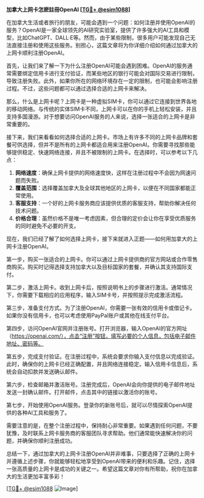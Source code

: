 **加拿大上网卡怎麽註冊OpenAI [[TG💪+ @esim1088](https://t.me/s/esim1088)]**

在加拿大生活或者旅行的朋友，可能会遇到一个问题：如何注册并使用OpenAI的服务？OpenAI是一家全球领先的AI研究实验室，提供了许多强大的AI工具和模型，比如ChatGPT、DALL·E等。然而，由于某些限制，很多用户可能发现自己无法直接注册和使用这些服务。别担心，这篇文章将为你详细介绍如何通过加拿大的上网卡顺利注册OpenAI。

首先，让我们来了解一下为什么注册OpenAI可能会遇到困难。OpenAI的服务通常需要绑定信用卡进行支付验证，而某些地区的银行可能会对国际交易进行限制，导致注册失败。此外，如果你所在的网络环境存在一定的限制，也可能会影响注册过程。不过，这些问题都可以通过选择合适的上网卡来解决。

那么，什么是上网卡呢？上网卡是一种虚拟SIM卡，你可以通过它连接到世界各地的移动网络。与传统的实体SIM卡不同，上网卡可以在你的手机上轻松安装，并且支持多国漫游。对于想要访问OpenAI服务的人来说，选择一张适合的上网卡是非常重要的。

接下来，我们来看看如何选择合适的上网卡。市场上有许多不同的上网卡品牌和套餐可供选择，但并不是所有的上网卡都适合用来注册OpenAI。你需要寻找那些能够提供稳定、快速网络连接，并且不被限制的上网卡。在选择时，可以参考以下几点：

1. **网络速度**：确保上网卡提供的网络速度快，这样在注册过程中不会因为网速问题而失败。
2. **覆盖范围**：选择覆盖加拿大及全球其他地区的上网卡，以便在不同国家都能正常使用。
3. **客服支持**：一个好的上网卡服务商应该提供优质的客服支持，帮助你解决任何技术问题。
4. **价格合理**：虽然价格不是唯一考虑因素，但合理的定价会让你在享受优质服务的同时避免不必要的开支。

现在，我们已经了解了如何选择上网卡，接下来就进入正题——如何用加拿大的上网卡注册OpenAI。

第一步，购买一张适合的上网卡。你可以通过上网卡提供商的官方网站或合作零售商购买。购买时记得选择支持加拿大以及目标国家的套餐，并确认其支持国际支付。

第二步，激活上网卡。收到上网卡后，按照说明书上的步骤进行激活。通常情况下，你需要下载相应的应用程序，输入SIM卡号，并按照提示完成激活流程。

第三步，准备支付方式。为了注册OpenAI，你需要一张有效的信用卡或借记卡。如果你没有信用卡，也可以考虑使用PayPal账户或其他在线支付平台。

第四步，访问OpenAI官网并注册账号。打开浏览器，输入OpenAI的官方网址（https://openai.com/），点击“注册”按钮，填写必要的个人信息，包括电子邮件地址、密码等。

第五步，完成支付验证。在注册过程中，系统会要求你输入支付信息以完成验证。此时，确保你的上网卡已经正确配置，并且网络连接稳定。输入信用卡信息后，系统会自动扣款并发送确认邮件。

第六步，检查邮箱并激活账号。注册完成后，OpenAI会向你提供的电子邮件地址发送一封确认邮件。打开邮件，点击其中的链接以激活你的账号。

第七步，开始使用OpenAI服务。登录你的新账号后，就可以尽情探索OpenAI提供的各种AI工具和服务了。

需要注意的是，在整个注册过程中，保持耐心非常重要。如果遇到任何问题，不要犹豫，及时联系上网卡服务商的客服团队寻求帮助。他们通常能快速解决你的问题，并确保你顺利注册成功。

总结一下，通过加拿大的上网卡注册OpenAI并非难事，只要选择了正确的上网卡并遵循上述步骤，你就能够轻松地享受到OpenAI带来的便利和乐趣。记住，选择一张高质量的上网卡是成功的关键之一。希望这篇文章对你有所帮助，祝你在加拿大的生活更加丰富多彩！

[[TG💪+ @esim1088](https://t.me/s/esim1088) ![Image](https://i.postimg.cc/4NQfJmqS/Snipaste-2025-05-13-00-14-12.png)]